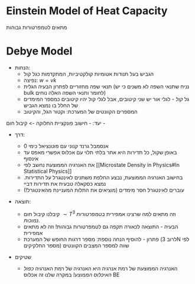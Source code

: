 # Einstein Model of Heat Capacity

מתאים לטמפרטורות גבוהות

# Debye Model

- הנחות:
	- הגביש בעל תנודות אטומיות קולקטיביות, המתקדמות כגל קול
	- נפיצה: $w=vk$
	- תנאי שפה מחזוריים לפתרון הבעיה הגלית (נניח שתנאי השפה לא משנים כי יש bulk לחומר ותנאי השפה האלה נוחים)
	- גל *קול* - לגלי אור יש שני קיטובים, אבל לגלי קול יהיו קיטובים כמספר המימדים של החלל בו נמצא הגביש
	- המספרים הקוונטים של המערכת: וקטור הגל, והקיטוב

יעד:
	- חישוב פונקציית החלוקה -> קיבול חום
	- 
- דרך:
	- אנסמבל גרנד קנוני עם פוטנציאל כימי 0
	- באופן שקול, כל תדירות היא אתר בלתי תלוי עם אכלוס אפשרי מאפס עד אינסוף
	- את האנרגיה הממוצעת נחשב לפי [[Microstate Density in Physics#In Statistical Physics]]
	- בחישוב האנרגיה הממוצעת, נבצע החלפת משתנים לאינטגרל על התדירות. נמצא כסקאלה טבעית את תדירות דביי
	- עוברים לאינטגרל חסר מימדים (מוציאים את התלות המעניינת מהאינטגרל!)

- תוצאה:
	- קיבלנו קיבול חום $\sim T^3$ וזה מתאים למה שרצינו אמפירית *בטמפרטורות נמוכות*.
	- הבעיה - התוצאה לכאורה תקפה גם לטמפרטורות גבוהות! וזה לא מתאים אמפירית
	- פתרון - להוסיף הנחה נוספת: מספר דרגות החופש של המערכת (לרוב 3N לפי מספר החלקיקים) שווה למספר המצבים הקוונטים

- שטיקים
	- האנרגיה הממוצעת של רמת אנרגיה היא האנרגיה של רמת האנרגיה *כפול האיכלוס הממוצע!* במקרה שלנו זה אכלוס BE

